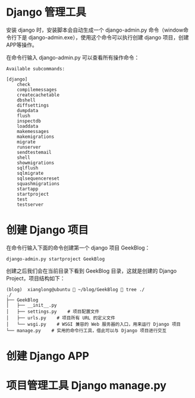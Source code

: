 # Django 管理工具

安装 django 时，安装脚本会自动生成一个 django-admin.py 命令（window命令行下是 django-admin.exe），使用这个命令可以执行创建 django 项目，创建APP等操作。

在命令行输入 django-admin.py 可以查看所有操作命令：

```
Available subcommands:

[django]
    check
    compilemessages
    createcachetable
    dbshell
    diffsettings
    dumpdata
    flush
    inspectdb
    loaddata
    makemessages
    makemigrations
    migrate
    runserver
    sendtestemail
    shell
    showmigrations
    sqlflush
    sqlmigrate
    sqlsequencereset
    squashmigrations
    startapp
    startproject
    test
    testserver
```

# 创建 Django 项目

在命令行输入下面的命令创建第一个 django 项目 GeekBlog：

```
django-admin.py startproject GeekBlog
```

创建之后我们会在当前目录下看到 GeekBlog 目录，这就是创建的 Django Project，项目结构如下：

```
(blog)  xianglong@ubuntu  ~/blog/GeekBlog  tree ./
./
├── GeekBlog
│   ├── __init__.py
│   ├── settings.py    # 项目配置文件
│   ├── urls.py    # 项目所有 URL 的定义文件
│   └── wsgi.py    # WSGI 兼容的 Web 服务器的入口，用来运行 Django 项目
└── manage.py    # 实用的命令行工具，借此可以与 Django 项目进行交互
```

# 创建 Django APP

# 项目管理工具 Django manage.py



